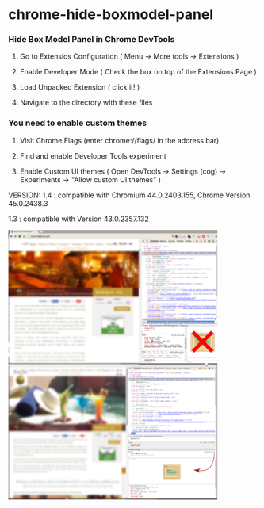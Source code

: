 chrome-hide-boxmodel-panel
==========================

### Hide Box Model Panel in Chrome DevTools ###

1. Go to Extensios Configuration
( Menu -> More tools -> Extensions )

2. Enable Developer Mode
( Check the box on top of the Extensions Page )

3. Load Unpacked Extension
( click it! )

4. Navigate to the directory with these files

### You need to enable custom themes ###

1. Visit Chrome Flags
(enter chrome://flags/ in the address bar)

2. Find and enable Developer Tools experiment

3. Enable Custom UI themes 
( Open DevTools -> Settings (cog) -> Experiments -> "Allow custom UI themes" )


VERSION: 
1.4 : compatible with Chromium 44.0.2403.155, Chrome  Version 45.0.2438.3

1.3 : compatible with Version 43.0.2357.132

<img width="422" height="271" src="https://github.com/LC43/chrome-hide-boxmodel-panel/raw/master/before-normal.png">

<img width="422" height="271" src="https://github.com/LC43/chrome-hide-boxmodel-panel/raw/master/after_move_box_model.png">

